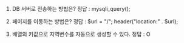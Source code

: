 1. DB 서버로 전송하는 방법은? 
정답 : mysqli_query();

2. 페이지를 이동하는 방법은?
정답 : $url = "/";
        header("location:" . $url);

3. 배열의 키값으로 지역변수를 자동으로 생성할 수 있다.
정답 : O